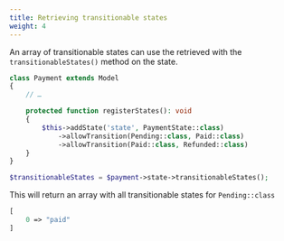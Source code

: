 ```yaml
---
title: Retrieving transitionable states
weight: 4
---
```


An array of transitionable states can use the retrieved with the `transitionableStates()` method on the state.

```php
class Payment extends Model
{
    // …

    protected function registerStates(): void
    {
        $this->addState('state', PaymentState::class)
            ->allowTransition(Pending::class, Paid::class)
            ->allowTransition(Paid::class, Refunded::class)
    }
}
```

```php
$transitionableStates = $payment->state->transitionableStates();
```

This will return an array with all transitionable states for `Pending::class`

```php
[
    0 => "paid"
]
```
